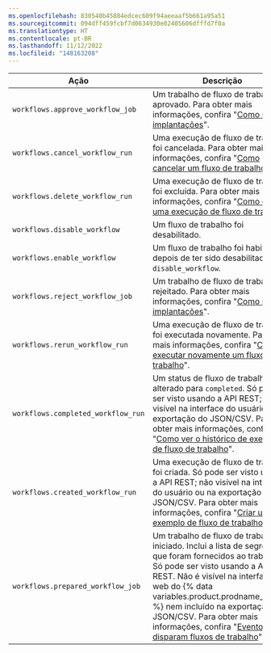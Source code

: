```yaml
---
ms.openlocfilehash: 830540b45884edcec609f94aeeaaf5b661a95a51
ms.sourcegitcommit: 094dff459fcbf7d0634930e02405606dfffd7f0a
ms.translationtype: HT
ms.contentlocale: pt-BR
ms.lasthandoff: 11/12/2022
ms.locfileid: "148163208"
---
```

| Ação | Descrição
|--------|------------
| `workflows.approve_workflow_job` | Um trabalho de fluxo de trabalho foi aprovado. Para obter mais informações, confira "[Como revisar implantações](/actions/managing-workflow-runs/reviewing-deployments)".
| `workflows.cancel_workflow_run` | Uma execução de fluxo de trabalho foi cancelada. Para obter mais informações, confira "[Como cancelar um fluxo de trabalho](/actions/managing-workflow-runs/canceling-a-workflow)".
| `workflows.delete_workflow_run` | Uma execução de fluxo de trabalho foi excluída. Para obter mais informações, confira "[Como excluir uma execução de fluxo de trabalho](/actions/managing-workflow-runs/deleting-a-workflow-run)".
| `workflows.disable_workflow` | Um fluxo de trabalho foi desabilitado.
| `workflows.enable_workflow` | Um fluxo de trabalho foi habilitado, depois de ter sido desabilitado por `disable_workflow`.
| `workflows.reject_workflow_job` | Um trabalho de fluxo de trabalho foi rejeitado. Para obter mais informações, confira "[Como revisar implantações](/actions/managing-workflow-runs/reviewing-deployments)".
| `workflows.rerun_workflow_run` | Uma execução de fluxo de trabalho foi executada novamente. Para obter mais informações, confira "[Como executar novamente um fluxo de trabalho](/actions/managing-workflow-runs/re-running-a-workflow)".
| `workflows.completed_workflow_run` | Um status de fluxo de trabalho foi alterado para `completed`. Só pode ser visto usando a API REST; não visível na interface do usuário ou na exportação do JSON/CSV. Para obter mais informações, confira "[Como ver o histórico de execuções de fluxo de trabalho](/actions/managing-workflow-runs/viewing-workflow-run-history)".
| `workflows.created_workflow_run` | Uma execução de fluxo de trabalho foi criada. Só pode ser visto usando a API REST; não visível na interface do usuário ou na exportação do JSON/CSV. Para obter mais informações, confira "[Criar um exemplo de fluxo de trabalho](/actions/learn-github-actions/introduction-to-github-actions#create-an-example-workflow)".
| `workflows.prepared_workflow_job` | Um trabalho de fluxo de trabalho foi iniciado. Inclui a lista de segredos que foram fornecidos ao trabalho. Só pode ser visto usando a API REST. Não é visível na interface da web do {% data variables.product.prodname_dotcom %} nem incluído na exportação do JSON/CSV. Para obter mais informações, confira "[Eventos que disparam fluxos de trabalho](/actions/reference/events-that-trigger-workflows)".
